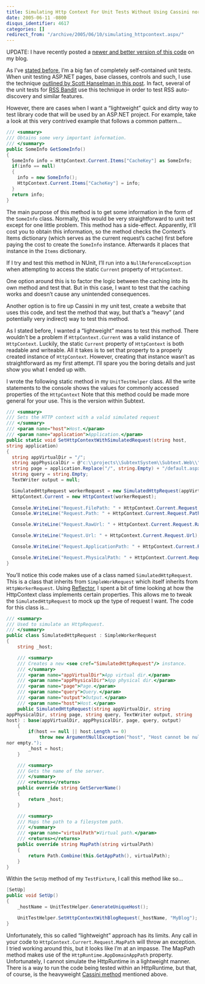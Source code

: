 ```yaml
---
title: Simulating Http Context For Unit Tests Without Using Cassini nor IIS
date: 2005-06-11 -0800
disqus_identifier: 4617
categories: []
redirect_from: "/archive/2005/06/10/simulating_httpcontext.aspx/"
---
```


UPDATE: I have recently posted a [newer and better version of this code](https://haacked.com/archive/2007/06/19/unit-tests-web-code-without-a-web-server-using-httpsimulator.aspx "HttpSimulator")
on my blog.

As I’ve [stated before](https://haacked.com/archive/2004/11/30/1687.aspx), I’m a big fan of completely self-contained unit tests. When unit testing ASP.NET pages, base classes, controls and such, I use the technique [outlined by Scott Hanselman in this post](http://www.hanselman.com/blog/PermaLink.aspx?guid=944a5284-6b8d-4366-81e8-2e241401e1b3).
In fact, several of the unit tests for [RSS Bandit](http://www.rssbandit.org/) use this technique in order to test RSS auto-discovery and similar features.

However, there are cases when I want a “lightweight” quick and dirty way to test library code that will be used by an ASP.NET project. For example, take a look at this very contrived example that follows a common pattern...

``` csharp
/// <summary>
/// Obtains some very important information.
/// </summary>
public SomeInfo GetSomeInfo()
{
  SomeInfo info = HttpContext.Current.Items["CacheKey"] as SomeInfo;
  if(info == null)
  {
    info = new SomeInfo();
    HttpContext.Current.Items["CacheKey"] = info;
  }
  return info;
}
```

The main purpose of this method is to get some information in the form of the `SomeInfo` class. Normally, this would be very straightforward to
unit test except for one little problem. This method has a side-effect. Apparently, it’ll cost you to obtain this information, so the method
checks the Context’s Items dictionary (which serves as the current request’s cache) first before paying the cost to create the `SomeInfo`
instance. Afterwards it places that instance in the `Items` dictionary.

If I try and test this method in NUnit, I’ll run into a `NullReferenceException` when attempting to access the static `Current` property of `HttpContext`.

One option around this is to factor the logic between the caching into its own method and test that. But in this case, I want to test that the
caching works and doesn’t cause any unintended consequences.

Another option is to fire up Cassini in my unit test, create a website that uses this code, and test the method that way, but that’s a “heavy”
(and potentially very indirect) way to test this method.

As I stated before, I wanted a “lightweight” means to test this method. There wouldn’t be a problem if `HttpContext.Current` was a valid
instance of `HttpContext`. Luckily, the static `Current` property of `HttpContext` is both readable and writeable. All it takes is to set
that property to a properly created instance of `HttpContext`. However, creating that instance wasn’t as straightforward as my first attempt.
I’ll spare you the boring details and just show you what I ended up with.

I wrote the following static method in my `UnitTestHelper` class. All the write statements to the console shows the values for commonly
accessed properties of the `HttpContext` Note that this method could be made more general for your use. This is the version within Subtext.

```csharp
/// <summary>
/// Sets the HTTP context with a valid simulated request
/// </summary>
/// <param name="host">Host.</param>
/// <param name="application">Application.</param>
public static void SetHttpContextWithSimulatedRequest(string host,
string application)
{
  string appVirtualDir = "/";
  string appPhysicalDir = @"c:\\projects\\SubtextSystem\\Subtext.Web\\";
  string page = application.Replace("/", string.Empty) + "/default.aspx";
  string query = string.Empty;
  TextWriter output = null;

  SimulatedHttpRequest workerRequest = new SimulatedHttpRequest(appVirtualDir, appPhysicalDir, page, query, output, host);
  HttpContext.Current = new HttpContext(workerRequest);
  
  Console.WriteLine("Request.FilePath: " + HttpContext.Current.Request.FilePath);
  Console.WriteLine("Request.Path: " + HttpContext.Current.Request.Path);

  Console.WriteLine("Request.RawUrl: " + HttpContext.Current.Request.RawUrl);

  Console.WriteLine("Request.Url: " + HttpContext.Current.Request.Url);

  Console.WriteLine("Request.ApplicationPath: " + HttpContext.Current.Request.ApplicationPath);

  Console.WriteLine("Request.PhysicalPath: " + HttpContext.Current.Request.PhysicalPath);
}
```

You’ll notice this code makes use of a class named `SimulatedHttpRequest`. This is a class that inherits from
`SimpleWorkRequest` which itself inherits from `HttpWorkerRequest`. Using [Reflector](http://www.aisto.com/roeder/dotnet/), I spent a bit of
time looking at how the HttpContext class implements certain properties. This allows me to tweak the `SimulatedHttpRequest` to mock up the type
of request I want. The code for this class is...

```csharp
/// <summary>
/// Used to simulate an HttpRequest.
/// </summary>
public class SimulatedHttpRequest : SimpleWorkerRequest
{
    string _host;

    /// <summary>
    /// Creates a new <see cref="SimulatedHttpRequest"/> instance.
    /// </summary>
    /// <param name="appVirtualDir">App virtual dir.</param>
    /// <param name="appPhysicalDir">App physical dir.</param>
    /// <param name="page">Page.</param>
    /// <param name="query">Query.</param>
    /// <param name="output">Output.</param>
    /// <param name="host">Host.</param>
    public SimulatedHttpRequest(string appVirtualDir, string
appPhysicalDir, string page, string query, TextWriter output, string
host) : base(appVirtualDir, appPhysicalDir, page, query, output)
    {
        if(host == null || host.Length == 0)
            throw new ArgumentNullException("host", "Host cannot be null
nor empty.");
        _host = host;
    }

    /// <summary>
    /// Gets the name of the server.
    /// </summary>
    /// <returns></returns>
    public override string GetServerName()
    {
        return _host;
    }

    /// <summary>
    /// Maps the path to a filesystem path.
    /// </summary>
    /// <param name="virtualPath">Virtual path.</param>
    /// <returns></returns>
    public override string MapPath(string virtualPath)
    {
        return Path.Combine(this.GetAppPath(), virtualPath);
    }
}
```

Within the `SetUp` method of my `TestFixture`, I call this method like so...

```csharp
[SetUp]
public void SetUp()
{
    _hostName = UnitTestHelper.GenerateUniqueHost();

    UnitTestHelper.SetHttpContextWithBlogRequest(_hostName, "MyBlog");
}
```

Unfortunately, this so called “lightweight” approach has its limits. Any call in your code to `HttpContext.Currert.Request.MapPath` will throw an
exception. I tried working around this, but it looks like I’m at an impasse. The MapPath method makes use of the
`HttpRuntime.AppDomainAppPath` property. Unfortunately, I cannot simulate the HttpRuntime in a lightweight manner. There is a way to run
the code being tested within an HttpRuntime, but that, of course, is the heavyweight [Cassini method](http://www.hanselman.com/blog/PermaLink.aspx?guid=944a5284-6b8d-4366-81e8-2e241401e1b3)
mentioned above.
